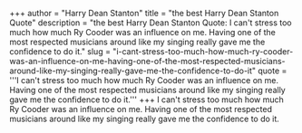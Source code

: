 +++
author = "Harry Dean Stanton"
title = "the best Harry Dean Stanton Quote"
description = "the best Harry Dean Stanton Quote: I can't stress too much how much Ry Cooder was an influence on me. Having one of the most respected musicians around like my singing really gave me the confidence to do it."
slug = "i-cant-stress-too-much-how-much-ry-cooder-was-an-influence-on-me-having-one-of-the-most-respected-musicians-around-like-my-singing-really-gave-me-the-confidence-to-do-it"
quote = '''I can't stress too much how much Ry Cooder was an influence on me. Having one of the most respected musicians around like my singing really gave me the confidence to do it.'''
+++
I can't stress too much how much Ry Cooder was an influence on me. Having one of the most respected musicians around like my singing really gave me the confidence to do it.
